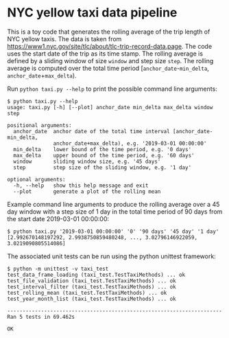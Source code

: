 # NYC yellow taxi data pipeline
This is a toy code that generates the rolling average of the trip length of NYC yellow taxis. The data is taken from https://www1.nyc.gov/site/tlc/about/tlc-trip-record-data.page. The code uses the start date of the trip as its time stamp. The rolling average is defined by a sliding window of size `window` and step size `step`. The rolling average is computed over the total time period [`anchor_date`-`min_delta`, `anchor_date`+`max_delta`).

Run `python taxi.py --help` to print the possible command line arguments:
```
$ python taxi.py --help
usage: taxi.py [-h] [--plot] anchor_date min_delta max_delta window step

positional arguments:
  anchor_date  anchor date of the total time interval [anchor_date-min_delta,
               anchor_date+max_delta), e.g. '2019-03-01 00:00:00'
  min_delta    lower bound of the time period, e.g. '0 days'
  max_delta    upper bound of the time period, e.g. '60 days'
  window       sliding window size, e.g. '45 days'
  step         step size of the sliding window, e.g. '1 day'

optional arguments:
  -h, --help   show this help message and exit
  --plot       generate a plot of the rolling mean
```
Example command line arguments to produce the rolling average over a 45 day window with a step size of 1 day in the total time period of 90 days from the start date 2019-03-01 00:00:00:
```
$ python taxi.py '2019-03-01 00:00:00' '0' '90 days' '45 day' '1 day'
[2.992670148197292, 2.9938750859480248, ..., 3.02796146922059, 3.0219090805514086]
```
The associated unit tests can be run using the python unittest framework:
```
$ python -m unittest -v taxi_test
test_data_frame_loading (taxi_test.TestTaxiMethods) ... ok
test_file_validation (taxi_test.TestTaxiMethods) ... ok
test_interval_filter (taxi_test.TestTaxiMethods) ... ok
test_rolling_mean (taxi_test.TestTaxiMethods) ... ok
test_year_month_list (taxi_test.TestTaxiMethods) ... ok

----------------------------------------------------------------------
Ran 5 tests in 69.462s

OK
```
